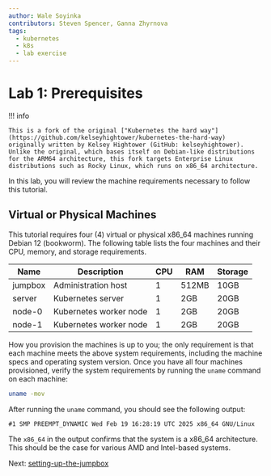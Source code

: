 ```yaml
---
author: Wale Soyinka
contributors: Steven Spencer, Ganna Zhyrnova
tags:
  - kubernetes
  - k8s
  - lab exercise
---
```


# Lab 1: Prerequisites

!!! info

    This is a fork of the original ["Kubernetes the hard way"](https://github.com/kelseyhightower/kubernetes-the-hard-way) originally written by Kelsey Hightower (GitHub: kelseyhightower). Unlike the original, which bases itself on Debian-like distributions for the ARM64 architecture, this fork targets Enterprise Linux distributions such as Rocky Linux, which runs on x86_64 architecture.

In this lab, you will review the machine requirements necessary to follow this tutorial.

## Virtual or Physical Machines

This tutorial requires four (4) virtual or physical x86_64 machines running Debian 12 (bookworm). The following table lists the four machines and their CPU, memory, and storage requirements.

| Name    | Description            | CPU | RAM   | Storage |
|---------|------------------------|-----|-------|---------|
| jumpbox | Administration host    | 1   | 512MB | 10GB    |
| server  | Kubernetes server      | 1   | 2GB   | 20GB    |
| node-0  | Kubernetes worker node | 1   | 2GB   | 20GB    |
| node-1  | Kubernetes worker node | 1   | 2GB   | 20GB    |

How you provision the machines is up to you; the only requirement is that each machine meets the above system requirements, including the machine specs and operating system version. Once you have all four machines provisioned, verify the system requirements by running the `uname` command on each machine:

```bash
uname -mov
```

After running the `uname` command, you should see the following output:

```text
#1 SMP PREEMPT_DYNAMIC Wed Feb 19 16:28:19 UTC 2025 x86_64 GNU/Linux
```

The `x86_64` in the output confirms that the system is a x86_64 architecture. This should be the case for various AMD and Intel-based systems.

Next: [setting-up-the-jumpbox](lab2-jumpbox.md)
